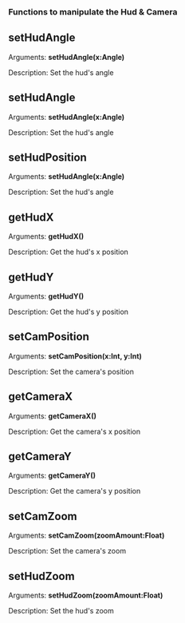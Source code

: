 ### Functions to manipulate the Hud & Camera
## setHudAngle
Arguments: **setHudAngle(x:Angle)**

Description: Set the hud's angle
## setHudAngle
Arguments: **setHudAngle(x:Angle)**

Description: Set the hud's angle
## setHudPosition
Arguments: **setHudAngle(x:Angle)**

Description: Set the hud's angle
## getHudX
Arguments: **getHudX()**

Description: Get the hud's x position
## getHudY
Arguments: **getHudY()**

Description: Get the hud's y position
## setCamPosition
Arguments: **setCamPosition(x:Int, y:Int)**

Description: Set the camera's position
## getCameraX
Arguments: **getCameraX()**

Description: Get the camera's x position
## getCameraY
Arguments: **getCameraY()**

Description: Get the camera's y position
## setCamZoom
Arguments: **setCamZoom(zoomAmount:Float)**

Description: Set the camera's zoom
## setHudZoom
Arguments: **setHudZoom(zoomAmount:Float)**

Description: Set the hud's zoom